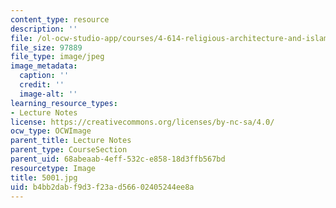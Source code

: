 ```yaml
---
content_type: resource
description: ''
file: /ol-ocw-studio-app/courses/4-614-religious-architecture-and-islamic-cultures-fall-2002/b4bb2dabf9d3f23ad56602405244ee8a_5001.jpg
file_size: 97889
file_type: image/jpeg
image_metadata:
  caption: ''
  credit: ''
  image-alt: ''
learning_resource_types:
- Lecture Notes
license: https://creativecommons.org/licenses/by-nc-sa/4.0/
ocw_type: OCWImage
parent_title: Lecture Notes
parent_type: CourseSection
parent_uid: 68abeaab-4eff-532c-e858-18d3ffb567bd
resourcetype: Image
title: 5001.jpg
uid: b4bb2dab-f9d3-f23a-d566-02405244ee8a
---
```

